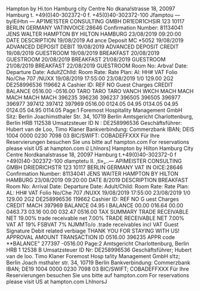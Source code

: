 Hampton by Hi.ton Hamburg city Centre No dkana!strasse 18, 20097 Hamburg t. +49(0)40-302372-0 f. +45(0)40-302372-100 Jfamptou — bylEiHtın — AP1ME1STER CONSULTING GMBH DR1EDR1CHSIR 123 10117 BERLIN GERMANY VATINVOICE:28646 Confirmation Number: 81134041 JENS WALTER HAMPTON BY HILTON HAMBURG 23/08/2019 09:20:00 DATE DESCRIPTION 19/08/2019 Ad ance Deposit MC *5052 19/08/2019 ADVANCED DEPOSIT DEBIT 19/08/2019 ADVANCED DEPOSIT CREDIT 19/08/2019 GUESTROOM 19/08/2019 BREAKFAST 20/08/2019 GUESTROOM 20/08/2019 BREAKFAST 21/08/2019 GUESTROOM 21/08/2019 BREAKFAST 22/08/2019 GUESTROOM Room No: Arbva! Date: Departure Date: AdultZChlld: Room Rate: Rate Plan: Al: HH# VAT Folio No/Che 707 /NUXX 19/08/2019 17:55:00 23/08/2019 1/0 129.00 2G2 DE258996536 119662 A Cashier ID: REF NO Guest Charges CREDIT BALANCE 0516.00 -0516.00 TARO TARO TARO VANCH WKCH MACH MACH MACH MACH MACH 396235 396236 396237 396505 396505 396977 396977 397412 397412 397969 0516.00 0124.05 04.95 0134.05 04.95 0124.05 04.95 0114.05 Page:1 Foremost Hospitality Management GmbH Sitz: Berlin Joachimsthaler Str. 34, 10719 Berlin Amtsgericht Charlottenburg, Berlin HRB 112538 Umsatzsteuer ID N : DE258996536 Geschäftsführer: Hubert van de Loo, Timo Klaner Bankverbindung: Commerzbank IBAN; DEIS 1004 0000 0230 7098 03 BIC/SWIFT: COBADEFFXXX Für Ihre Reservierungen besuchen Sie uns bitte auf hampton.com For reservations please visit US at hampton.com ữ LhInors] Hampton by Hilton Hamburg City Centre Nordkanalstrasse 18, 20097 Hamburg t.+49(0)40-302372-0 f +49(0)40-302372-100 ơlamptetu II. ,ti»„..— APIMEISTER CONSULTING GMBH DRIEDRICHSTR 123 10117 BERLIN GERMANY VAT IN OICE:28646 Confirmation Number: 81134041 JENS WAITER HAMPTON BY HILTON HAMBURG 23/08/2019 09:20:00 DATE 8/2019 DESCRIPTION BREAKFAST Room No: Arrival Date: Departure Date: Adult/Child: Room Rate: Rate Plan: AL: HH# VAT Folio No/Che 707 /NUXX 19/08/2019 17:55:00 23/08/2019 1/0 129.00 2G2 DE258996536 119662 Cashier ID: REF NO G uest Charges CREDIT MACH 397969 BALANCE 04.95 I BALANCE 00.00 016.64 00.00 0463.73 03.16 00.00 032.47 0516.00 TAX SUMMARY TRADE RECEIVABLE NET 19.00% trade receivable net 7.00% TRADE RECEIVABLE NET 7.00% VAT AT 19% FSBVAT 7% NJMMTo/o .trade receivables incl VAT Guest Signature Debit related verbiage THANK YOU FOR STAYING WITH US! APPROVAL AMOUNT TRANSACTION ID 0516.00 396235 APPR code **BALANCE" 277397 -0516.00 Page:2 Amtsgericht Charlottenburg, Berlin HRB 1 12538 B Umsatzsteuer ID Nr: DE258996536 Geschäftsführer; Hubert van de loo. Timo Klaner Foremost Hosp ta!ity Management GmbH s!tz; Berlin Joach mstha!er str. 34, 10719 Berlin Bankverbindung: Commerzbank IBAN; DE19 1004 0000 0230 7098 03 BIC/SWIFT; COBADEFFXXX Für Ihre Reservierungen besuchen Sie uns bitte auf hampton.com For reservations please visit US at hampton.com LhInorsJ